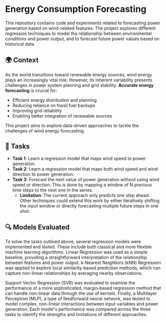 # Energy Consumption Forecasting

This repository contains code and experiments related to forecasting power generation based on wind-related features. The project explores different regression techniques to model the relationship between environmental conditions and power output, and to forecast future power values based on historical data.

## 🌍 Context

As the world transitions toward renewable energy sources, wind energy plays an increasingly vital role. However, its inherent variability presents challenges in power system planning and grid stability. **Accurate energy forecasting** is crucial for:

- Efficient energy distribution and planning  
- Reducing reliance on fossil fuel backups  
- Improving grid reliability  
- Enabling better integration of renewable sources  

This project aims to explore data-driven approaches to tackle the challenges of wind energy forecasting.

## 🧠 Tasks

- **Task 1**: Learn a regression model that maps wind speed to power generation.
- **Task 2**: Learn a regression model that maps both wind speed and wind direction to power generation.
- **Task 3**: Forecast the next value of power generation without using wind speed or direction. This is done by mapping a window of N previous time steps to the next one in the series.  
  - **Limitation**: The current approach only predicts one step ahead. Other techniques could extend this work by either iteratively shifting the input window or directly forecasting multiple future steps in one shot.

## 🔍 Models Evaluated

To solve the tasks outlined above, several regression models were implemented and tested. These include both classical and more flexible machine learning algorithms. Linear Regression was used as a simple baseline, providing a straightforward interpretation of the relationship between features and power output. k-Nearest Neighbors (kNN) Regression was applied to explore local similarity-based prediction methods, which can capture non-linear relationships by averaging nearby observations.

Support Vector Regression (SVR) was evaluated to examine the performance of a more sophisticated, margin-based regression method that can handle non-linear data through the use of kernels. Finally, a Multilayer Perceptron (MLP), a type of feedforward neural network, was tested to model complex, non-linear interactions between input variables and power generation. Each model's performance was compared across the three tasks to identify the strengths and limitations of different approaches.

